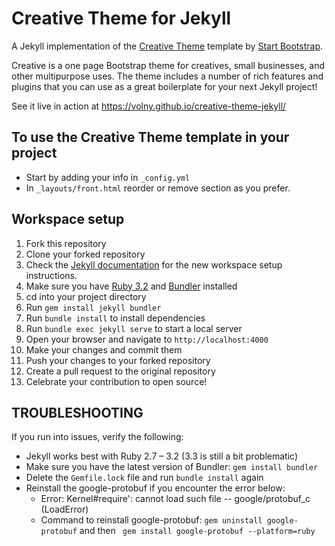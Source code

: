 # Creative Theme for Jekyll

A Jekyll implementation of the [Creative Theme](http://startbootstrap.com/template-overviews/creative/) template by [Start Bootstrap](http://startbootstrap.com).

Creative is a one page Bootstrap theme for creatives, small businesses, and other multipurpose uses.
The theme includes a number of rich features and plugins that you can use as a great boilerplate for your next Jekyll project! 

See it live in action at <https://volny.github.io/creative-theme-jekyll/>

## To use the Creative Theme template in your project

- Start by adding your info in `_config.yml`
- In `_layouts/front.html` reorder or remove section as you prefer.

## Workspace setup

1. Fork this repository
2. Clone your forked repository
3. Check the [Jekyll documentation](https://jekyllrb.com/docs/) for the new workspace setup instructions.
4. Make sure you have [Ruby 3.2](https://www.ruby-lang.org/en/documentation/installation/) and [Bundler](https://bundler.io/) installed
5. cd into your project directory
6. Run `gem install jekyll bundler`
7. Run `bundle install` to install dependencies
8. Run `bundle exec jekyll serve` to start a local server
9. Open your browser and navigate to `http://localhost:4000`
10. Make your changes and commit them
11. Push your changes to your forked repository
12. Create a pull request to the original repository
13. Celebrate your contribution to open source!

## TROUBLESHOOTING
If you run into issues, verify the following:
- Jekyll works best with Ruby 2.7 – 3.2 (3.3 is still a bit problematic)
- Make sure you have the latest version of Bundler: `gem install bundler`
- Delete the `Gemfile.lock` file and run `bundle install` again
- Reinstall the google-protobuf if you encounter the error below:
  - Error: Kernel#require': cannot load such file -- google/protobuf_c (LoadError)
  - Command to reinstall google-protobuf: `gem uninstall google-protobuf` and then `
  gem install google-protobuf --platform=ruby`


